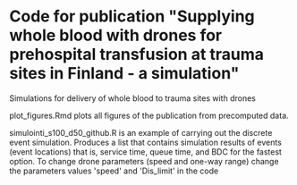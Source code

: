 # Code for publication "Supplying whole blood with drones for prehospital transfusion at trauma sites in Finland - a simulation"

Simulations for delivery of whole blood to trauma sites with drones

plot_figures.Rmd plots all figures of the publication from precomputed data.

simulointi_s100_d50_github.R is an example of carrying out the discrete event simulation.
Produces a list that contains simulation results of events (event locations) that is, service time, queue time, and BDC for the fastest option. To change drone parameters (speed and one-way range) change the parameters values 'speed' and 'Dis_limit' in the code
